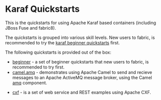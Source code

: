 Karaf Quickstarts
=================

This is the quickstarts for using Apache Karaf based containers (including JBoss Fuse and fabric8).

The quickstarts is grouped into various skill levels. New users to fabric, is recommended to try the [karaf beginner quickstarts](/beginner) first.

The following quickstarts is provided out of the box:

* [beginner](beginner) - a set of beginner quickstarts that new users to fabric, is recommended to try first.
* [camel.amq](camel-amq) - demonstrates using Apache Camel to send and recieve messages to an Apache ActiveMQ message broker, using the Camel [amq](http://fabric8.io/gitbook/camelEndpointAmq.html) component.
<!--- * [camel.dozer.wiki](camel-dozer-wiki) - an example of how to use Dozer with Camel to setup [data transformation](http://fabric8.io/gitbook/dataTransform.html) between Java beans. -->
* [cxf](cxf) - is a set of web service and REST examples using Apache CXF.

 
